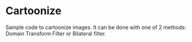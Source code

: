 # Cartoonize

Sample code to cartoonize images. It can be done with one of 2 methods: Domain Transform Filter or Bilateral filter.
